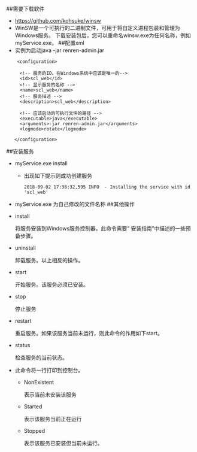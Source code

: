 ##需要下载软件
*   https://github.com/kohsuke/winsw
*   WinSW是一个可执行的二进制文件，可用于将自定义进程包装和管理为Windows服务。
    下载安装包后，您可以重命名winsw.exe为任何名称，例如myService.exe。
##配置xml
*   实例为启动java -jar renren-admin.jar
```
    <configuration>
     
     <!-- 服务的ID。在Windows系统中应该是唯一的-->
     <id>scl_web</id>
     <!-- 显示服务的名称 -->
     <name>scl_web</name>
     <!-- 服务描述 -->
     <description>scl_web</description>
     
     <!-- 应该启动的可执行文件的路径 -->
     <executable>java</executable>
     <arguments>-jar renren-admin.jar</arguments>
     <logmode>rotate</logmode>
   
   </configuration>
   ```
##安装服务
*   myService.exe install
    *   出现如下提示则成功创建服务
        ```
        2018-09-02 17:38:32,595 INFO  - Installing the service with id 'scl_web'
        ```
*   myService.exe 为自己修改的文件名称
##其他操作
*   install

     将服务安装到Windows服务控制器。此命令需要“ 安装指南”中描述的一些预备步骤。
*   uninstall

     卸载服务。以上相反的操作。
*   start

    开始服务。该服务必须已安装。
*   stop 
    
    停止服务
*   restart
    
    重启服务。如果该服务当前未运行，则此命令的作用如下start。
*   status 

    检查服务的当前状态。
*   此命令将一行打印到控制台。
    *   NonExistent 
        
        表示当前未安装该服务
    *   Started 
        
        表示该服务当前正在运行
    *   Stopped 
        
        表示该服务已安装但当前未运行。